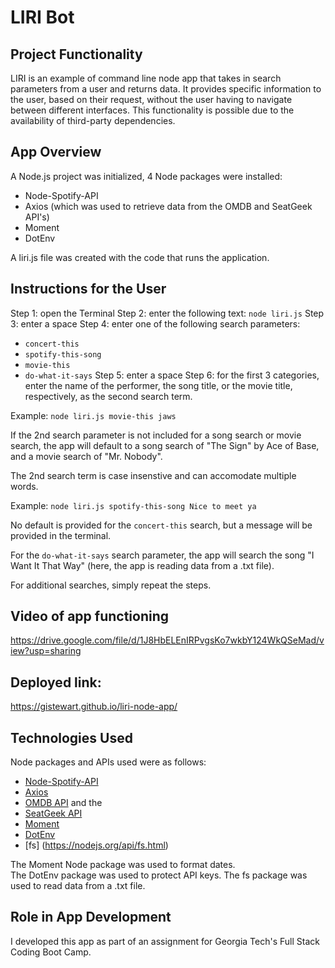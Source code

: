 # LIRI Bot

## Project Functionality
LIRI is an example of command line node app that takes in search parameters from a user and returns data.  It provides specific information to the user, based on their request, without the user having to navigate between different interfaces. This functionality is possible due to the availability of third-party dependencies.

## App Overview
A Node.js project was initialized, 4 Node packages were installed:
* Node-Spotify-API
* Axios (which was used to retrieve data from the OMDB and SeatGeek API's)
* Moment 
* DotEnv

A liri.js file was created with the code that runs the application. 

## Instructions for the User
Step 1: open the Terminal
Step 2: enter the following text: `node liri.js`
Step 3: enter a space
Step 4: enter one of the following search parameters:
   * `concert-this`
   * `spotify-this-song`
   * `movie-this`
   * `do-what-it-says`
Step 5: enter a space
Step 6: for the first 3 categories, enter the name of the performer, the song title, or the movie title, respectively, as the second search term.

Example: `node liri.js movie-this jaws`

If the 2nd search parameter is not included for a song search or movie search, the app will default to a song search of "The Sign" by Ace of Base, and a movie search of "Mr. Nobody". 

The 2nd search term is case insenstive and can accomodate multiple words.

Example: `node liri.js spotify-this-song Nice to meet ya`

No default is provided for the `concert-this` search, but a message will be provided in the terminal.

For the `do-what-it-says` search parameter, the app will search the song "I Want It That Way" (here, the app is reading data from a .txt file).

For additional searches, simply repeat the steps.

## Video of app functioning 
https://drive.google.com/file/d/1J8HbELEnIRPvgsKo7wkbY124WkQSeMad/view?usp=sharing

## Deployed link: 
https://gistewart.github.io/liri-node-app/

## Technologies Used
Node packages and APIs used were as follows:
* [Node-Spotify-API](https://www.npmjs.com/package/node-spotify-api)
* [Axios](https://www.npmjs.com/package/axios)
* [OMDB API](http://www.omdbapi.com) and the 
* [SeatGeek API](http://platform.seatgeek.com/#events)
* [Moment](https://www.npmjs.com/package/moment)
* [DotEnv](https://www.npmjs.com/package/dotenv)
* [fs] (https://nodejs.org/api/fs.html)

The Moment Node package was used to format dates.  
The DotEnv package was used to protect API keys.
The fs package was used to read data from a .txt file.

## Role in App Development
I developed this app as part of an assignment for Georgia Tech's Full Stack Coding Boot Camp.






